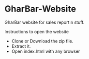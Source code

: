 # GharBar-Website
GharBar website for sales report n stuff.


Instructions to open the website
*  Clone or Download the zip file.
* Extract it.
* Open index.html with any browser